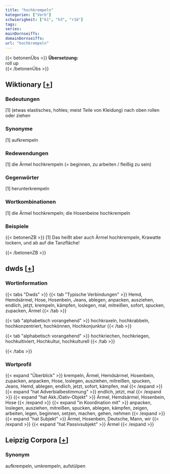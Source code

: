 ```yaml
---
title: "hochkrempeln"
kategorien: ["Verb"]
schwierigkeit: ["k1", "h3", "r16"]
tags:
series:
mainDornseiffs:
domainDornseiffs:
url: "hochkrempeln"
---
```


{{< betonenÜbs >}}
**Übersetzung:**  
roll up  
{{< /betonenÜbs >}}

## Wiktionary [[+](https://de.wiktionary.org/wiki/hochkrempeln)]

### Bedeutungen
[1] (etwas elastisches, hohles; meist Teile von Kleidung) nach oben rollen oder ziehen  

### Synonyme
[1] aufkrempeln  

### Redewendungen
[1] die Ärmel hochkrempeln (= beginnen, zu arbeiten / fleißig zu sein)  

### Gegenwörter
[1] herunterkrempeln  

### Wortkombinationen
[1] die Ärmel hochkrempeln; die Hosenbeine hochkrempeln  

### Beispiele
{{< betonenZB >}}
[1] Das heißt aber auch Ärmel hochkrempeln, Krawatte lockern, und ab auf die Tanzfläche!  

{{< /betonenZB >}}


## dwds [[+](https://www.dwds.de/wb/hochkrempeln)]

### Wortinformation
{{< tabs "Dwds" >}}
{{< tab "Typische Verbindungen" >}}
Hemd, Hemdsärmel, Hose, Hosenbein, Jeans, ablegen, anpacken, ausziehen, endlich, jetzt, krempeln, kämpfen, loslegen, mal, mitreißen, sofort, spucken, zupacken, Ärmel
{{< /tab >}}

{{< tab "alphabetisch vorangehend" >}}
hochkraxeln, hochkrabbeln, hochkonzentriert, hochkönnen, Hochkonjunktur
{{< /tab >}}

{{< tab "alphabetisch vorangehend" >}}
hochkriechen, hochkriegen, hochkultiviert, Hochkultur, hochkulturell
{{< /tab >}}

{{< /tabs >}}

### Wortprofil
{{< expand "Überblick" >}} krempeln, Ärmel, Hemdsärmel, Hosenbein, zupacken, anpacken, Hose, loslegen, ausziehen, mitreißen, spucken, Jeans, Hemd, ablegen, endlich, jetzt, sofort, kämpfen, mal {{< /expand >}}
{{< expand "hat Adverbialbestimmung" >}} endlich, jetzt, mal {{< /expand >}}
{{< expand "hat Akk./Dativ-Objekt" >}} Ärmel, Hemdsärmel, Hosenbein, Hose {{< /expand >}}
{{< expand "in Koordination mit" >}} anpacken, loslegen, ausziehen, mitreißen, spucken, ablegen, kämpfen, zeigen, arbeiten, legen, beginnen, setzen, machen, gehen, nehmen {{< /expand >}}
{{< expand "hat Subjekt" >}} Ärmel, Hosenbein, Deutsche, Mann, wir {{< /expand >}}
{{< expand "hat Passivsubjekt" >}} Ärmel {{< /expand >}}

## Leipzig Corpora [[+](https://corpora.uni-leipzig.de/en/res?word=hochkrempeln&corpusId=deu_newscrawl-public_2018)]


### Synonym
aufkrempeln, umkrempeln, aufstülpen

